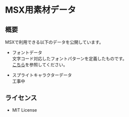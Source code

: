 # MSX用素材データ

## 概要

MSXで利用できる以下のデータを公開しています。  

- フォントデータ  
    文字コード対応したフォントパターンを定義したものです。  
    [こちら](fonts/README.md)を参照してください。  

- スプライトキャラクターデータ  
    工事中  

## ライセンス

- MIT License
